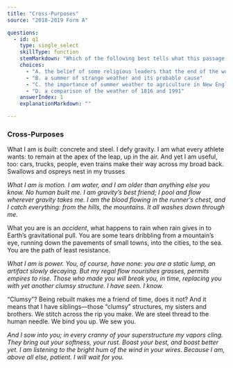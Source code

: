 ```yaml
---
title: "Cross-Purposes"
source: "2018-2019 Form A"

questions:
  - id: q1
    type: single_select
    skillType: function
    stemMarkdown: "Which of the following best tells what this passage is about?"
    choices:
      - "A. the belief of some religious leaders that the end of the world was coming in 1816"
      - "B. a summer of strange weather and its probable cause"
      - "C. the importance of summer weather to agriculture in New England"
      - "D. a comparison of the weather of 1816 and 1991"
    answerIndex: 1
    explanationMarkdown: ""

---
```


### Cross-Purposes

What I am is *built*: concrete and steel.
I defy gravity. I am what every athlete
wants: to remain at the apex of the leap,
up in the air. And yet I am useful, too:
cars, trucks, people, even trains
make their way across my broad back.
Swallows and ospreys nest in my trusses

*What I am is motion. I am water, and I am older*
        *than anything else you know. No human*
        *built me. I am gravity’s best friend; I pool*
        *and flow wherever gravity takes me.*
        *I am the blood flowing in the runner’s chest,*
        *and I catch everything: from the hills,*
        *the mountains. It all washes down through me.*

What you are is an *accident*,
what happens to rain when rain gives in
to Earth’s gravitational pull.
You are some tears dribbling from a mountain’s
eye, running down the pavements
of small towns, into the cities, to the sea.
You are the path of least resistance.

*What I am is power. You, of course,*
        *have none: you are a static lump, an artifact*
        *slowly decaying. But my regal flow*
        *nourishes grasses, permits empires to rise.*
        *Those who made you will break you,*
        *in time, replacing you with yet another*
        *clumsy structure. I have seen. I know.*

“Clumsy”? Being rebuilt makes me
a friend of time, does it not? And it means
that I have siblings—those “clumsy” structures,
my sisters and brothers.
We stitch across the rip you make.
We are steel thread to the human needle.
We bind you up. We sew you.

*And I sow into you; in every cranny*
        *of your superstructure my vapors cling.*
        *They bring out your softness, your rust.*
        *Boast your best, and boast better yet.*
        *I am listening to the bright hum*
        *of the wind in your wires. Because I am,*
        *above all else, patient. I will wait for you.*